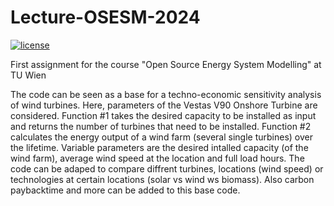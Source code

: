 # Lecture-OSESM-2024

[![license](https://img.shields.io/badge/license-Apache%202.0-black)](https://github.com/tschmdt/lecture-spring-2024/blob/main/LICENSE)

First assignment for the course "Open Source Energy System Modelling" at TU Wien

The code can be seen as a base for a techno-economic sensitivity analysis of wind turbines. Here, parameters of the Vestas V90 Onshore Turbine are considered.
Function #1 takes the desired capacity to be installed as input and returns the number of turbines that need to be installed.
Function #2 calculates the energy output of a wind farm (several single turbines) over the lifetime. Variable parameters are the desired intalled capacity (of the wind farm), average wind speed at the location and full load hours.
The code can be adaped to compare diffrent turbines, locations (wind speed) or technologies at certain locations (solar vs wind ws biomass). Also carbon paybacktime and more can be added to this base code.
